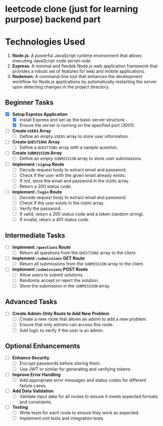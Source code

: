 # leetcode clone (just for learning purpose) backend part

# Technologies Used

01. **Node.js**: A powerful JavaScript runtime environment that allows executing JavaScript code server-side.
02. **Express**: A minimal and flexible Node.js web application framework that provides a robust set of features for web and mobile applications.
03. **Nodemon**: A command-line tool that enhances the development workflow for Node.js applications by automatically restarting the server upon detecting changes in the project directory.



## Beginner Tasks
- [x] **Setup Express Application**
  - [x] Install Express and set up the basic server structure.
  - [x] Ensure the server is running on the specified port (3001).

- [ ] **Create `USERS` Array**
  - [ ] Define an empty `USERS` array to store user information.

- [ ] **Create `QUESTIONS` Array**
  - [ ] Define a `QUESTIONS` array with a sample question.

- [ ] **Create `SUBMISSION` Array**
  - [ ] Define an empty `SUBMISSION` array to store user submissions.

- [ ] **Implement `/signup` Route**
  - [ ] Decode request body to extract email and password.
  - [ ] Check if the user with the given email already exists.
  - [ ] If not, store the email and password in the `USERS` array.
  - [ ] Return a 200 status code.

- [ ] **Implement `/login` Route**
  - [ ] Decode request body to extract email and password.
  - [ ] Check if the user exists in the `USERS` array.
  - [ ] Verify the password.
  - [ ] If valid, return a 200 status code and a token (random string).
  - [ ] If invalid, return a 401 status code.

## Intermediate Tasks
- [ ] **Implement `/questions` Route**
  - [ ] Return all questions from the `QUESTIONS` array to the client.

- [ ] **Implement `/submissions` GET Route**
  - [ ] Return all submissions from the `SUBMISSION` array to the client.

- [ ] **Implement `/submissions` POST Route**
  - [ ] Allow users to submit solutions.
  - [ ] Randomly accept or reject the solution.
  - [ ] Store the submission in the `SUBMISSION` array.

## Advanced Tasks
- [ ] **Create Admin-Only Route to Add New Problem**
  - [ ] Create a new route that allows an admin to add a new problem.
  - [ ] Ensure that only admins can access this route.
  - [ ] Add logic to verify if the user is an admin.

## Optional Enhancements
- [ ] **Enhance Security**
  - [ ] Encrypt passwords before storing them.
  - [ ] Use JWT or similar for generating and verifying tokens.

- [ ] **Improve Error Handling**
  - [ ] Add appropriate error messages and status codes for different failure cases.

- [ ] **Add Data Validation**
  - [ ] Validate input data for all routes to ensure it meets expected formats and constraints.

- [ ] **Testing**
  - [ ] Write tests for each route to ensure they work as expected.
  - [ ] Implement unit tests and integration tests.

